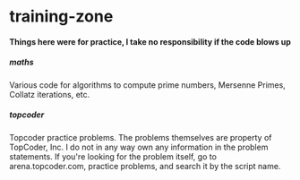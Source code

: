 # training-zone

#### Things here were for practice, I take no responsibility if the code blows up

##### maths
Various code for algorithms to compute prime numbers, Mersenne Primes, Collatz iterations, etc.

##### topcoder
Topcoder practice problems. The problems themselves are property of TopCoder, Inc. I do not in any way own any information in the problem statements. If you're looking for the problem itself, go to arena.topcoder.com, practice problems, and search it by the script name.
